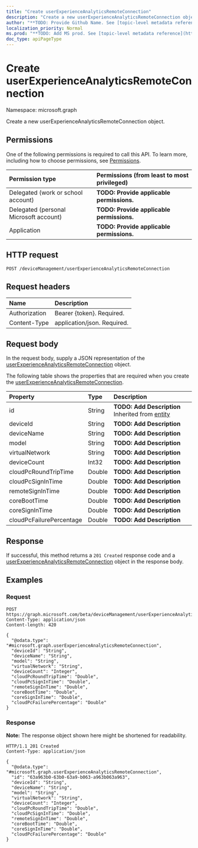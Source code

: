 ```yaml
---
title: "Create userExperienceAnalyticsRemoteConnection"
description: "Create a new userExperienceAnalyticsRemoteConnection object."
author: "**TODO: Provide Github Name. See [topic-level metadata reference](https://msgo.azurewebsites.net/add/document/guidelines/metadata.html#topic-level-metadata)**"
localization_priority: Normal
ms.prod: "**TODO: Add MS prod. See [topic-level metadata reference](https://msgo.azurewebsites.net/add/document/guidelines/metadata.html#topic-level-metadata)**"
doc_type: apiPageType
---
```


# Create userExperienceAnalyticsRemoteConnection
Namespace: microsoft.graph

Create a new userExperienceAnalyticsRemoteConnection object.

## Permissions
One of the following permissions is required to call this API. To learn more, including how to choose permissions, see [Permissions](/graph/permissions-reference).

|Permission type|Permissions (from least to most privileged)|
|:---|:---|
|Delegated (work or school account)|**TODO: Provide applicable permissions.**|
|Delegated (personal Microsoft account)|**TODO: Provide applicable permissions.**|
|Application|**TODO: Provide applicable permissions.**|

## HTTP request

<!-- {
  "blockType": "ignored"
}
-->
``` http
POST /deviceManagement/userExperienceAnalyticsRemoteConnection
```

## Request headers
|Name|Description|
|:---|:---|
|Authorization|Bearer {token}. Required.|
|Content-Type|application/json. Required.|

## Request body
In the request body, supply a JSON representation of the [userExperienceAnalyticsRemoteConnection](../resources/intune-userexperienceanalyticsremoteconnection.md) object.

The following table shows the properties that are required when you create the [userExperienceAnalyticsRemoteConnection](../resources/intune-userexperienceanalyticsremoteconnection.md).

|Property|Type|Description|
|:---|:---|:---|
|id|String|**TODO: Add Description** Inherited from [entity](../resources/entity.md)|
|deviceId|String|**TODO: Add Description**|
|deviceName|String|**TODO: Add Description**|
|model|String|**TODO: Add Description**|
|virtualNetwork|String|**TODO: Add Description**|
|deviceCount|Int32|**TODO: Add Description**|
|cloudPcRoundTripTime|Double|**TODO: Add Description**|
|cloudPcSignInTime|Double|**TODO: Add Description**|
|remoteSignInTime|Double|**TODO: Add Description**|
|coreBootTime|Double|**TODO: Add Description**|
|coreSignInTime|Double|**TODO: Add Description**|
|cloudPcFailurePercentage|Double|**TODO: Add Description**|



## Response

If successful, this method returns a `201 Created` response code and a [userExperienceAnalyticsRemoteConnection](../resources/intune-userexperienceanalyticsremoteconnection.md) object in the response body.

## Examples

### Request
<!-- {
  "blockType": "request",
  "name": "create_userexperienceanalyticsremoteconnection_from_"
}
-->
``` http
POST https://graph.microsoft.com/beta/deviceManagement/userExperienceAnalyticsRemoteConnection
Content-Type: application/json
Content-length: 420

{
  "@odata.type": "#microsoft.graph.userExperienceAnalyticsRemoteConnection",
  "deviceId": "String",
  "deviceName": "String",
  "model": "String",
  "virtualNetwork": "String",
  "deviceCount": "Integer",
  "cloudPcRoundTripTime": "Double",
  "cloudPcSignInTime": "Double",
  "remoteSignInTime": "Double",
  "coreBootTime": "Double",
  "coreSignInTime": "Double",
  "cloudPcFailurePercentage": "Double"
}
```


### Response
**Note:** The response object shown here might be shortened for readability.
<!-- {
  "blockType": "response",
  "truncated": true,
  "@odata.type": "microsoft.graph.userExperienceAnalyticsRemoteConnection"
}
-->
``` http
HTTP/1.1 201 Created
Content-Type: application/json

{
  "@odata.type": "#microsoft.graph.userExperienceAnalyticsRemoteConnection",
  "id": "63a963b0-63b0-63a9-b063-a963b063a963",
  "deviceId": "String",
  "deviceName": "String",
  "model": "String",
  "virtualNetwork": "String",
  "deviceCount": "Integer",
  "cloudPcRoundTripTime": "Double",
  "cloudPcSignInTime": "Double",
  "remoteSignInTime": "Double",
  "coreBootTime": "Double",
  "coreSignInTime": "Double",
  "cloudPcFailurePercentage": "Double"
}
```

